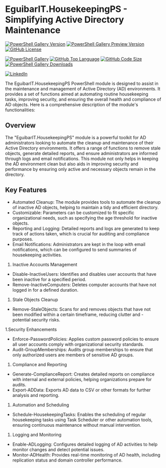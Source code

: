 # EguibarIT.HousekeepingPS - Simplifying Active Directory Maintenance

[![PowerShell Gallery Version](https://img.shields.io/powershellgallery/v/EguibarIT.HousekeepingPS.svg)](https://www.powershellgallery.com/packages/EguibarIT.HousekeepingPS)
[![PowerShell Gallery Preview Version](https://img.shields.io/powershellgallery/vpre/EguibarIT.HousekeepingPS.svg?label=powershell%20gallery%20preview&colorB=yellow)](https://www.powershellgallery.com/packages/EguibarIT.HousekeepingPS)
[![GitHub License](https://img.shields.io/github/license/vreguibar/EguibarIT.HousekeepingPS.svg)](https://github.com/vreguibar/EguibarIT.HousekeepingPS)

[![PowerShell Gallery](https://img.shields.io/powershellgallery/p/EguibarIT.HousekeepingPS.svg)](https://www.powershellgallery.com/packages/EguibarIT.HousekeepingPS)
[![GitHub Top Language](https://img.shields.io/github/languages/top/vreguibar/EguibarIT.HousekeepingPS.svg)](https://github.com/vreguibar/EguibarIT.HousekeepingPS)
[![GitHub Code Size](https://img.shields.io/github/languages/code-size/vreguibar/EguibarIT.HousekeepingPS.svg)](https://github.com/vreguibar/EguibarIT.HousekeepingPS)
[![PowerShell Gallery Downloads](https://img.shields.io/powershellgallery/dt/EguibarIT.HousekeepingPS.svg)](https://www.powershellgallery.com/packages/EguibarIT.HousekeepingPS)

[![LinkedIn](https://img.shields.io/badge/LinkedIn-VicenteRodriguezEguibar-0077B5.svg?logo=LinkedIn)](https://www.linkedin.com/in/VicenteRodriguezEguibar)

The EguibarIT.HousekeepingPS PowerShell module is designed to assist in the maintenance and management of Active Directory (AD) environments. It provides a set of functions aimed at automating routine housekeeping tasks, improving security, and ensuring the overall health and compliance of AD objects. Here is a comprehensive description of the module's functionalities:

## Overview

The "EguibarIT.HousekeepingPS" module is a powerful toolkit for AD administrators looking to automate the cleanup and maintenance of their Active Directory environments. It offers a range of functions to remove stale objects, generate detailed reports, and ensure administrators are informed through logs and email notifications. This module not only helps in keeping the AD environment clean but also aids in improving security and performance by ensuring only active and necessary objects remain in the directory.

## Key Features

- Automated Cleanup: The module provides tools to automate the cleanup of inactive AD objects, helping to maintain a tidy and efficient directory.
- Customizable: Parameters can be customized to fit specific organizational needs, such as specifying the age threshold for inactive objects.
- Reporting and Logging: Detailed reports and logs are generated to keep track of actions taken, which is crucial for auditing and compliance purposes.
- Email Notifications: Administrators are kept in the loop with email notifications, which can be configured to send summaries of housekeeping activities.

1. Inactive Accounts Management

- Disable-InactiveUsers: Identifies and disables user accounts that have been inactive for a specified period.
- Remove-InactiveComputers: Deletes computer accounts that have not logged in for a defined duration.

1. Stale Objects Cleanup

- Remove-StaleObjects: Scans for and removes objects that have not been modified within a certain timeframe, reducing clutter and - potential security risks.

1.Security Enhancements

- Enforce-PasswordPolicies: Applies custom password policies to ensure all user accounts comply with organizational security standards.
- Audit-GroupMemberships: Audits group memberships to ensure that only authorized users are members of sensitive AD groups.

1. Compliance and Reporting

- Generate-ComplianceReport: Creates detailed reports on compliance with internal and external policies, helping organizations prepare for audits.
- Export-ADData: Exports AD data to CSV or other formats for further analysis and reporting.

1. Automation and Scheduling

- Schedule-HousekeepingTasks: Enables the scheduling of regular housekeeping tasks using Task Scheduler or other automation tools, ensuring continuous maintenance without manual intervention.

1. Logging and Monitoring

- Enable-ADLogging: Configures detailed logging of AD activities to help monitor changes and detect potential issues.
- Monitor-ADHealth: Provides real-time monitoring of AD health, including replication status and domain controller performance.
